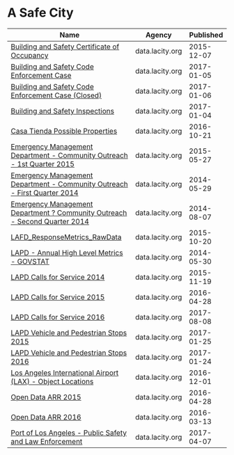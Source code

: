 # A Safe City

Name | Agency | Published
---- | ---- | ---------
[Building and Safety Certificate of Occupancy](../socrata/3f9m-afei.md) | data.lacity.org | 2015-12-07
[Building and Safety Code Enforcement Case](../socrata/2uz8-3tj3.md) | data.lacity.org | 2017-01-05
[Building and Safety Code Enforcement Case (Closed)](../socrata/q3qu-98vb.md) | data.lacity.org | 2017-01-06
[Building and Safety Inspections](../socrata/9w5z-rg2h.md) | data.lacity.org | 2017-01-04
[Casa Tienda Possible Properties](../socrata/y7m5-sde4.md) | data.lacity.org | 2016-10-21
[Emergency Management Department - Community Outreach - 1st Quarter 2015](../socrata/iz9s-qc6r.md) | data.lacity.org | 2015-05-27
[Emergency Management Department - Community Outreach - First Quarter 2014](../socrata/6xuk-a67v.md) | data.lacity.org | 2014-05-29
[Emergency Management Department ? Community Outreach - Second Quarter 2014](../socrata/4k67-bwgi.md) | data.lacity.org | 2014-08-07
[LAFD_ResponseMetrics_RawData](../socrata/cthf-nngn.md) | data.lacity.org | 2015-10-20
[LAPD - Annual High Level Metrics - GOVSTAT](../socrata/t6kt-2yic.md) | data.lacity.org | 2014-05-30
[LAPD Calls for Service 2014](../socrata/mgue-vbsx.md) | data.lacity.org | 2015-11-19
[LAPD Calls for Service 2015](../socrata/tss8-455b.md) | data.lacity.org | 2016-04-28
[LAPD Calls for Service 2016](../socrata/xwgr-xw5q.md) | data.lacity.org | 2017-08-08
[LAPD Vehicle and Pedestrian Stops 2015](../socrata/fmpk-vq3h.md) | data.lacity.org | 2017-01-25
[LAPD Vehicle and Pedestrian Stops 2016](../socrata/ghrm-j3er.md) | data.lacity.org | 2017-01-24
[Los Angeles International Airport (LAX) - Object Locations](../socrata/r8xf-vixa.md) | data.lacity.org | 2016-12-01
[Open Data ARR 2015](../socrata/d4vt-ypi8.md) | data.lacity.org | 2016-04-28
[Open Data ARR 2016](../socrata/m58u-93eu.md) | data.lacity.org | 2016-03-13
[Port of Los Angeles - Public Safety and Law Enforcement](../socrata/r5zp-atgu.md) | data.lacity.org | 2017-04-07

